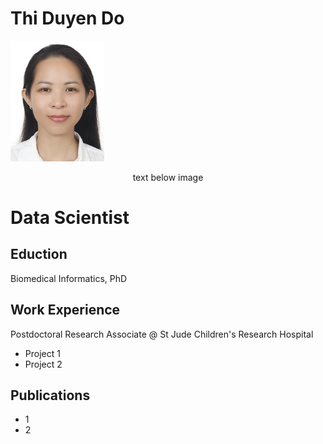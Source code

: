 <p align="center">
  <h1>Thi Duyen Do</h1>
  <img src="images/logo.jpg" width="150">
</p>

<p align="center">text below image</p>

# Data Scientist

## Eduction
Biomedical Informatics, PhD

## Work Experience
Postdoctoral Research Associate @ St Jude Children's Research Hospital
- Project 1
- Project 2
## Publications
- 1
- 2



